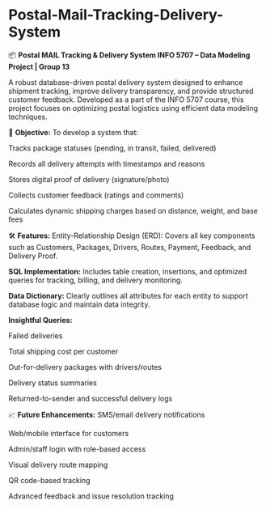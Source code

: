 # Postal-Mail-Tracking-Delivery-System
📦 **Postal MAIL Tracking & Delivery System
INFO 5707 – Data Modeling Project | Group 13**

A robust database-driven postal delivery system designed to enhance shipment tracking, improve delivery transparency, and provide structured customer feedback. Developed as a part of the INFO 5707 course, this project focuses on optimizing postal logistics using efficient data modeling techniques.

🎯 **Objective:**
To develop a system that:

Tracks package statuses (pending, in transit, failed, delivered)

Records all delivery attempts with timestamps and reasons

Stores digital proof of delivery (signature/photo)

Collects customer feedback (ratings and comments)

Calculates dynamic shipping charges based on distance, weight, and base fees

🛠️ **Features:**
Entity-Relationship Design (ERD): Covers all key components such as Customers, Packages, Drivers, Routes, Payment, Feedback, and Delivery Proof.

**SQL Implementation:** Includes table creation, insertions, and optimized queries for tracking, billing, and delivery monitoring.

**Data Dictionary:** Clearly outlines all attributes for each entity to support database logic and maintain data integrity.

**Insightful Queries:**

Failed deliveries

Total shipping cost per customer

Out-for-delivery packages with drivers/routes

Delivery status summaries

Returned-to-sender and successful delivery logs

📈 **Future Enhancements:**
SMS/email delivery notifications

Web/mobile interface for customers

Admin/staff login with role-based access

Visual delivery route mapping

QR code-based tracking

Advanced feedback and issue resolution tracking
